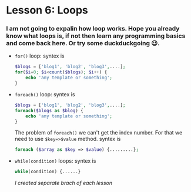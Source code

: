 # Lesson 6: Loops

### I am not going to expalin how loop works. Hope you already know what loops is, if not then learn any programming basics and come back here. Or try some duckduckgoing 😉.

-   `for()` loop: syntex is

    ```php
    $blogs = ['blog1', 'blog2', 'blog3',....];
    for($i=0; $i<count($blogs); $i++) {
        echo 'any template or something';
    }
    ```

-   `foreach()` loop: syntex is

    ```php
    $blogs = ['blog1', 'blog2', 'blog3',....];
    foreach($blogs as $blog) {
        echo 'any template or something';
    }
    ```

    The problem of `foreach()` we can't get the index number. For that we need to use `$key=>$value` method. syntex is

    ```php
    foreach ($array as $key => $value) {.........};
    ```

-   `while(condition)` loops: syntex is

    ```php
    while(condition) {......}
    ```

    _I created separate brach of each lesson_
